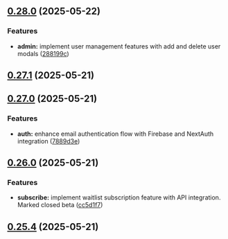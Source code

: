## [0.28.0](https://github.com/gdamalis/toulmin-lab/compare/v0.27.1...v0.28.0) (2025-05-22)


### Features

* **admin:** implement user management features with add and delete user modals ([288199c](https://github.com/gdamalis/toulmin-lab/commit/288199c840c21fe803055fefd4aab3df66391333))

## [0.27.1](https://github.com/gdamalis/toulmin-lab/compare/v0.27.0...v0.27.1) (2025-05-21)

## [0.27.0](https://github.com/gdamalis/toulmin-lab/compare/v0.26.0...v0.27.0) (2025-05-21)


### Features

* **auth:** enhance email authentication flow with Firebase and NextAuth integration ([7889d3e](https://github.com/gdamalis/toulmin-lab/commit/7889d3ebf28c6c4276df07c9cbc4a30fd280e038))

## [0.26.0](https://github.com/gdamalis/toulmin-lab/compare/v0.25.4...v0.26.0) (2025-05-21)


### Features

* **subscribe:** implement waitlist subscription feature with API integration. Marked closed beta ([cc5d1f7](https://github.com/gdamalis/toulmin-lab/commit/cc5d1f75820969053f30dd1efdb7bd0b0ba44886))

## [0.25.4](https://github.com/gdamalis/toulmin-lab/compare/v0.25.3...v0.25.4) (2025-05-21)

